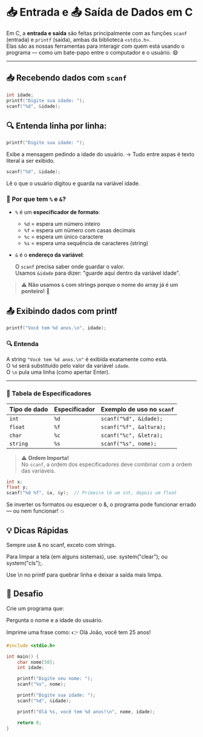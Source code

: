 # 📥 Entrada e 📤 Saída de Dados em C

Em C, a **entrada e saída** são feitas principalmente com as funções `scanf` (entrada) e `printf` (saída), ambas da biblioteca `<stdio.h>`.  
Elas são as nossas ferramentas para interagir com quem está usando o programa — como um bate-papo entre o computador e o usuário. 😄

---

## 📥 Recebendo dados com `scanf`

```c
int idade;
printf("Digite sua idade: ");
scanf("%d", &idade);
```
## 🔍 Entenda linha por linha:

```c
printf("Digite sua idade: ");
````

Exibe a mensagem pedindo a idade do usuário.
→ Tudo entre aspas é texto literal a ser exibido.

```c
scanf("%d", &idade);
````

Lê o que o usuário digitou e guarda na variável idade.

### 🧠 Por que tem `%` e `&`?

- `%` é um **especificador de formato**:

  - `%d` = espera um número inteiro  
  - `%f` = espera um número com casas decimais  
  - `%c` = espera um único caractere  
  - `%s` = espera uma sequência de caracteres (string)

- `&` é o **endereço da variável**:

  O `scanf` precisa saber onde guardar o valor.  
  Usamos `&idade` para dizer: "guarde aqui dentro da variável idade".

> ⚠️ **Não usamos `&` com strings porque o nome do array já é um ponteiro!** 🧵

## 📤 Exibindo dados com printf

```c
printf("Você tem %d anos.\n", idade);
````

### 🔍 Entenda

A string `"Você tem %d anos.\n"` é exibida exatamente como está.  
O `%d` será substituído pelo valor da variável `idade`.  
O `\n` pula uma linha (como apertar Enter).

---

### 🧪 Tabela de Especificadores

| Tipo de dado | Especificador | Exemplo de uso no `scanf`         |
|--------------|----------------|-----------------------------------|
| `int`        | `%d`           | `scanf("%d", &idade);`            |
| `float`      | `%f`           | `scanf("%f", &altura);`           |
| `char`       | `%c`           | `scanf("%c", &letra);`            |
| `string`     | `%s`           | `scanf("%s", nome);`              |

> ⚠️ **Ordem Importa!**  
> No `scanf`, a ordem dos especificadores deve combinar com a ordem das variáveis.

````c
int x;
float y;
scanf("%d %f", &x, &y);  // Primeiro lê um int, depois um float
````

Se inverter os formatos ou esquecer o &, o programa pode funcionar errado — ou nem funcionar! 💥

## 💡 Dicas Rápidas
Sempre use & no scanf, exceto com strings.

Para limpar a tela (em alguns sistemas), use: system("clear"); ou system("cls");.

Use \n no printf para quebrar linha e deixar a saída mais limpa.

## 🎯 Desafio
Crie um programa que:

Pergunta o nome e a idade do usuário.

Imprime uma frase como:
👉 Olá João, você tem 25 anos!

````c
#include <stdio.h>

int main() {
    char nome[50];
    int idade;

    printf("Digite seu nome: ");
    scanf("%s", nome);

    printf("Digite sua idade: ");
    scanf("%d", &idade);

    printf("Olá %s, você tem %d anos!\n", nome, idade);

    return 0;
}
